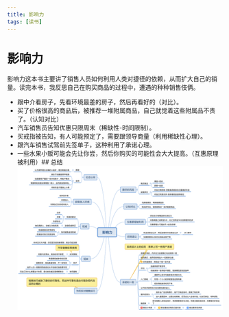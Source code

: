 ```yaml
---
title: 影响力
tags: [读书]
---
```

# 影响力
影响力这本书主要讲了销售人员如何利用人类对捷径的依赖，从而扩大自己的销量。读完本书，我反思自己在购买商品的过程中，遭遇的种种销售伎俩。

- 跟中介看房子，先看环境最差的房子，然后再看好的（对比）。
- 买了价格很高的商品后，被推荐一堆附属商品，自己就觉着这些附属品不贵了。（认知对比）
- 汽车销售员告知优惠只限周末（稀缺性-时间限制）。
- 买戒指被告知，有人可能预定了，需要跟领导商量（利用稀缺性心理）。
- 跟汽车销售试驾前先签单子，这种利用了承诺心理。
- 一些水果小贩可能会先让你尝，然后你购买的可能性会大大提高。（互惠原理被利用）## 总结
![影响力](/images/影响力.svg)<br/>




